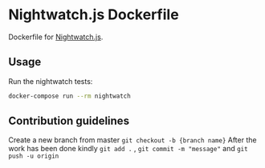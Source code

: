 # Nightwatch.js Dockerfile
Dockerfile for [Nightwatch.js](http://nightwatchjs.org/).

## Usage
Run the nightwatch tests:
```sh
docker-compose run --rm nightwatch
```


## Contribution guidelines
Create a new branch from master `git checkout -b {branch name}`
After the work has been done kindly `git add .` , `git commit -m "message"` and `git push -u origin`
